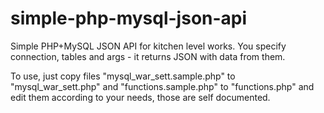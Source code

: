 simple-php-mysql-json-api
========================

Simple PHP+MySQL JSON API for kitchen level works. You specify connection, tables and args - it returns JSON with data from them.

To use, just copy files "mysql_war_sett.sample.php" to "mysql_war_sett.php" and "functions.sample.php" to "functions.php" and edit them according to your needs, those are self documented.